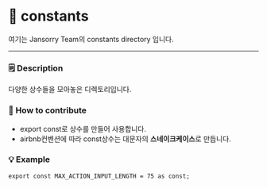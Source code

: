# 🐸 constants

여기는 Jansorry Team의 constants directory 입니다.

---

### 🗒️ Description

다양한 상수들을 모아놓은 디렉토리입니다.


### 🌱 How to contribute

- export const로 상수를 만들어 사용합니다.
- airbnb컨벤션에 따라 const상수는 대문자의 **스네이크케이스**로 만듭니다.

### 💡 Example

```tsx
export const MAX_ACTION_INPUT_LENGTH = 75 as const;
```
